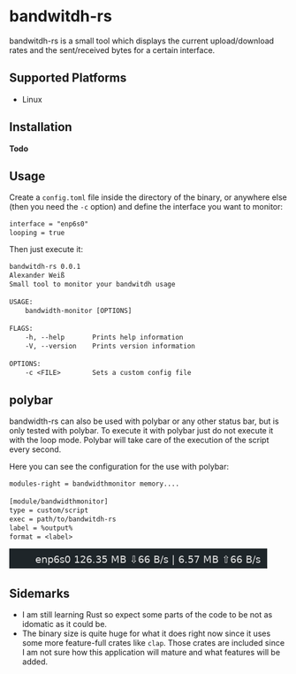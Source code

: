 # bandwitdh-rs

bandwitdh-rs is a small tool which displays the current upload/download rates and the sent/received bytes for a certain interface.

## Supported Platforms

* Linux


## Installation

__Todo__

## Usage

Create a `config.toml` file inside the directory of the binary, or anywhere else (then you need the `-c` option) and define the interface you want to monitor:

```
interface = "enp6s0"
looping = true
```

Then just execute it:

```
bandwitdh-rs 0.0.1
Alexander Weiß
Small tool to monitor your bandwitdh usage

USAGE:
    bandwidth-monitor [OPTIONS]

FLAGS:
    -h, --help       Prints help information
    -V, --version    Prints version information

OPTIONS:
    -c <FILE>        Sets a custom config file
```

## polybar

bandwidth-rs can also be used with polybar or any other status bar, but is only tested with polybar. To execute it with polybar just do not execute it
with the loop mode. Polybar will take care of the execution of the script every second.

Here you can see the configuration for the use with polybar:

```
modules-right = bandwidthmonitor memory....

[module/bandwidthmonitor]
type = custom/script
exec = path/to/bandwitdh-rs
label = %output%
format = <label>
``` 

![Polybar Screenshot](/screenshot.png)

## Sidemarks

* I am still learning Rust so expect some parts of the code to be not as idomatic as it could be. 
* The binary size is quite huge for what it does right now since it uses some more feature-full crates like `clap`. Those crates are included since I am not sure how this application will mature and what features will be added.

